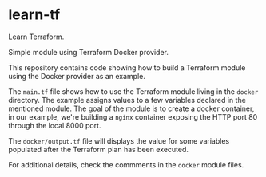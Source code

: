 # learn-tf

Learn Terraform.

Simple module using Terraform Docker provider.

This repository contains code showing how to build a Terraform module using
the Docker provider as an example.

The `main.tf` file shows how to use the Terraform module living in the `docker`
directory. The example assigns values to a few variables declared in the
mentioned module. The goal of the module is to create a docker container, in
our example, we're building a `nginx` container exposing the HTTP port 80
through the local 8000 port.

The `docker/output.tf` file will displays the value for some variables populated
after the Terraform plan has been executed.

For additional details, check the commments in the `docker` module files.
